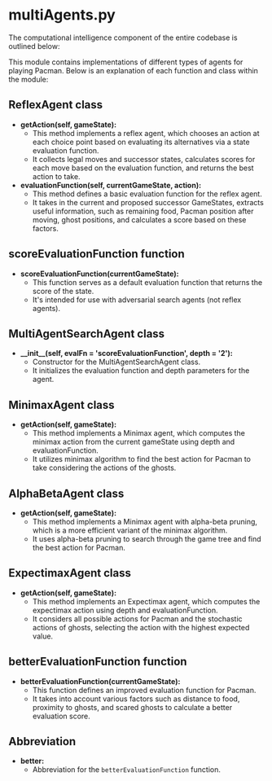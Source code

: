 <!DOCTYPE html>
<html lang="en">
<head>
<meta charset="UTF-8">
<meta name="viewport" content="width=device-width, initial-scale=1.0">
</head>
<body>

<h1>multiAgents.py</h1>

<p>The computational intelligence component of the entire codebase is outlined below:</p>
<p>This module contains implementations of different types of agents for playing Pacman. Below is an explanation of each function and class within the module:</p>

<h2>ReflexAgent class</h2>

<ul>
  <li><strong>getAction(self, gameState):</strong>
    <ul>
      <li>This method implements a reflex agent, which chooses an action at each choice point based on evaluating its alternatives via a state evaluation function.</li>
      <li>It collects legal moves and successor states, calculates scores for each move based on the evaluation function, and returns the best action to take.</li>
    </ul>
  </li>
  
  <li><strong>evaluationFunction(self, currentGameState, action):</strong>
    <ul>
      <li>This method defines a basic evaluation function for the reflex agent.</li>
      <li>It takes in the current and proposed successor GameStates, extracts useful information, such as remaining food, Pacman position after moving, ghost positions, and calculates a score based on these factors.</li>
    </ul>
  </li>
</ul>

<h2>scoreEvaluationFunction function</h2>

<ul>
  <li><strong>scoreEvaluationFunction(currentGameState):</strong>
    <ul>
      <li>This function serves as a default evaluation function that returns the score of the state.</li>
      <li>It's intended for use with adversarial search agents (not reflex agents).</li>
    </ul>
  </li>
</ul>

<h2>MultiAgentSearchAgent class</h2>

<ul>
  <li><strong>__init__(self, evalFn = 'scoreEvaluationFunction', depth = '2'):</strong>
    <ul>
      <li>Constructor for the MultiAgentSearchAgent class.</li>
      <li>It initializes the evaluation function and depth parameters for the agent.</li>
    </ul>
  </li>
</ul>

<h2>MinimaxAgent class</h2>

<ul>
  <li><strong>getAction(self, gameState):</strong>
    <ul>
      <li>This method implements a Minimax agent, which computes the minimax action from the current gameState using depth and evaluationFunction.</li>
      <li>It utilizes minimax algorithm to find the best action for Pacman to take considering the actions of the ghosts.</li>
    </ul>
  </li>
</ul>

<h2>AlphaBetaAgent class</h2>

<ul>
  <li><strong>getAction(self, gameState):</strong>
    <ul>
      <li>This method implements a Minimax agent with alpha-beta pruning, which is a more efficient variant of the minimax algorithm.</li>
      <li>It uses alpha-beta pruning to search through the game tree and find the best action for Pacman.</li>
    </ul>
  </li>
</ul>

<h2>ExpectimaxAgent class</h2>

<ul>
  <li><strong>getAction(self, gameState):</strong>
    <ul>
      <li>This method implements an Expectimax agent, which computes the expectimax action using depth and evaluationFunction.</li>
      <li>It considers all possible actions for Pacman and the stochastic actions of ghosts, selecting the action with the highest expected value.</li>
    </ul>
  </li>
</ul>

<h2>betterEvaluationFunction function</h2>

<ul>
  <li><strong>betterEvaluationFunction(currentGameState):</strong>
    <ul>
      <li>This function defines an improved evaluation function for Pacman.</li>
      <li>It takes into account various factors such as distance to food, proximity to ghosts, and scared ghosts to calculate a better evaluation score.</li>
    </ul>
  </li>
</ul>

<h2>Abbreviation</h2>

<ul>
  <li><strong>better:</strong>
    <ul>
      <li>Abbreviation for the <code>betterEvaluationFunction</code> function.</li>
    </ul>
  </li>
</ul>

</body>
</html>
